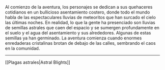 Al comienzo de la aventura, los personajes se dedican a sus quehaceres cotidianos en un bullicioso asentamiento costero, donde todo el mundo habla de las espectaculares lluvias de meteoritos que han surcado el cielo las últimas noches. En realidad, lo que la gente ha presenciado son lluvias de semillas astrales que caen del espacio y se sumergen profundamente en el suelo y el agua del asentamiento y sus alrededores. Algunas de estas semillas ya han germinado. La aventura comienza cuando enormes enredaderas cristalinas brotan de debajo de las calles, sembrando el caos en la comunidad.
* * *

[[Plagas astrales|Astral Blights]]

